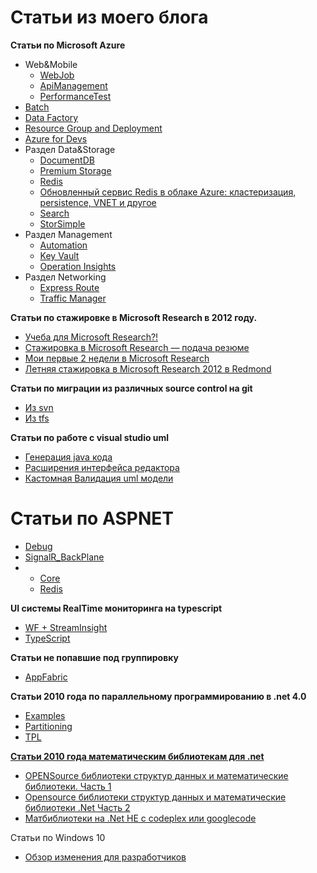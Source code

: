 ﻿Статьи из моего блога
====
<a href=""></a>
<b>Статьи по Microsoft Azure</b>
<ul>
<li>Web&Mobile
<ul>
<li><a href="https://github.com/SychevIgor/blog/tree/master/Azure/Web%26Mobile/WebJob">WebJob</a></li>
<li><a href="https://github.com/SychevIgor/blog/tree/master/Azure/Web%26Mobile/ApiManagement">ApiManagement</a></li>
<li><a href="https://github.com/SychevIgor/blog/tree/master/Azure/Web%26Mobile/PerformanceTest">PerformanceTest</a></li>
</ul>
</li>
<li><a href="https://github.com/SychevIgor/blog/tree/master/Azure/Batch">Batch</a></li>
<li><a href="https://github.com/SychevIgor/blog/tree/master/Azure/DataFactory">Data Factory</a></li>
<li><a href="https://github.com/SychevIgor/blog/tree/master/Azure/ResourceGroup">Resource Group and Deployment</a></li>
<li><a href="https://github.com/SychevIgor/blog/tree/master/Azure/AzureForDev">Azure for Devs</a></li>
<li>Раздел Data&Storage
<ul>
<li><a href="https://github.com/SychevIgor/blog/tree/master/Azure/Data%26Storage/DocumentDB">DocumentDB</a></li>
<li><a href="https://github.com/SychevIgor/blog/tree/master/Azure/Data%26Storage/PremiumStorage">Premium Storage</a></li>
<li><a href="https://github.com/SychevIgor/blog/tree/master/Azure/Data%26Storage/Redis">Redis</a></li>
<li><a href="https://github.com/SychevIgor/blog/tree/master/Azure/Data%26Storage/Redis2">Обновленный сервис Redis в облаке Azure: кластеризация, persistence, VNET и другое</a></li>
<li><a href="https://github.com/SychevIgor/blog/tree/master/Azure/Data%26Storage/SearchApi">Search</a></li>
<li><a href="https://github.com/SychevIgor/blog/tree/master/Azure/Data%26Storage/StorSimple">StorSimple</a></li>
</ul>
</li>
<li>Раздел Management
<ul>
<li><a href="https://github.com/SychevIgor/blog/tree/master/Azure/Management/Automation">Automation</a></li>
<li><a href="https://github.com/SychevIgor/blog/tree/master/Azure/Management/KeyVault">Key Vault</a></li>
<li><a href="https://github.com/SychevIgor/blog/tree/master/Azure/Management/OperationInsights">Operation Insights</a></li>
</ul>
</li>
<li>Раздел Networking
<ul>
<li><a href="https://github.com/SychevIgor/blog/tree/master/Azure/Networking/ExpressRoute">Express Route</a></li>
<li><a href="https://github.com/SychevIgor/blog/tree/master/Azure/Networking/TrafficManager">Traffic Manager</a></li>
</ul>
</li>
</ul>


<b>Статьи по стажировке в Microsoft Research в 2012 году.</b>
<ul>
<li><a href="https://github.com/SychevIgor/blog/tree/master/InternshipMSR/coursesforinternship">Учеба для Microsoft Research?!</a></li>
<li><a href="https://github.com/SychevIgor/blog/tree/master/InternshipMSR/cv">Стажировка в Microsoft Research — подача резюме</a></li>
<li><a href="https://github.com/SychevIgor/blog/tree/master/InternshipMSR/firsttwoweek">Мои первые 2 недели в Microsoft Research</a></li>
<li><a href="https://github.com/SychevIgor/blog/tree/master/InternshipMSR/init">Летняя стажировка в Microsoft Research 2012 в Redmond</a></li>
</ul>

<b>Статьи по миграции из различных source control на git</b>
<ul>
<li><a href="https://github.com/SychevIgor/blog/tree/master/Migration_To_Git/tfs">Из svn</a></li>
<li><a href="https://github.com/SychevIgor/blog/tree/master/Migration_To_Git/svn">Из tfs</a></li>
</ul>

<b>Статьи по работе с visual studio uml</b>
<ul>
<li><a href="https://github.com/SychevIgor/blog/tree/master/VisualStudioUML/javacodegeneration">Генерация java кода</a></li>
<li><a href="https://github.com/SychevIgor/blog/tree/master/VisualStudioUML/extensibility">Расширения интерфейса редактора</a></li>
<li><a href="https://github.com/SychevIgor/blog/tree/master/VisualStudioUML/validation">Кастомная Валидация uml модели</a></li>
</ul>

Статьи по ASPNET
=====================
<ul>
<li><a href="https://github.com/SychevIgor/blog/tree/master/ASPNET/Debug">Debug</a></li>
<li><a href="https://github.com/SychevIgor/blog/tree/master/ASPNET/SignalR_BackPlane">SignalR_BackPlane</a></li>
<li><ul>
<li><a href="https://github.com/SychevIgor/blog/tree/master/ASPNET/Entityframework7/Core">Core</a></li>
<li><a href="https://github.com/SychevIgor/blog/tree/master/ASPNET/Entityframework7/Redis">Redis</a></li>
</ul></li>
</ul>

<b>UI системы RealTime мониторинга на typescript</b>
<ul>
<li><a href="https://github.com/SychevIgor/blog/master/realtimemonitoring/General">WF + StreamInsight</a></li>
<li><a href="https://github.com/SychevIgor/blog/master/Realtimemonitoring/TypeScript">TypeScript</a></li>
</ul>

<b>Статьи не попавшие под группировку</b>
<ul>
<li><a href="https://github.com/SychevIgor/blog/tree/master/AppFabric">AppFabric</a></li>
</ul>

<b>Статьи 2010 года по параллельному программированию в .net 4.0</b>
<ul>
<li><a href="https://github.com/SychevIgor/blog/tree/master/ParallelProgramming/Examples">Examples</a></li>
<li><a href="https://github.com/SychevIgor/blog/tree/master/ParallelProgramming/Partitioning">Partitioning</a></li>
<li><a href="https://github.com/SychevIgor/blog/tree/master/ParallelProgramming/TPL">TPL</a</li>
</ul>

<b>Статьи 2010 года математическим библиотекам для .net</b>
<ul>
<li><a href="https://github.com/SychevIgor/blog/tree/master/DotNetMath/1">OPENSource библиотеки структур данных и математические библиотеки. Часть 1</a></li>
<li><a href="https://github.com/SychevIgor/blog/tree/master/DotNetMath/2">Opensource библиотеки структур данных и математические библиотеки .Net Часть 2</a></li>
<li><a href="https://github.com/SychevIgor/blog/tree/master/DotNetMath/3">Матбиблиотеки на .Net НЕ с codeplex или googlecode</a></li>
</ul>
Статьи по Windows 10
<ul>
<li><a href="https://github.com/SychevIgor/blog/tree/master/Windows/Overview10">Обзор изменения для разработчиков</a></li>
</li>
</ul>
